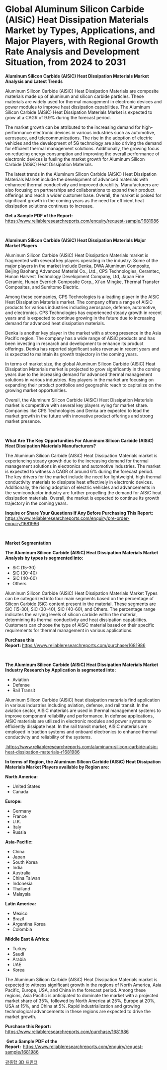 <p><h1>Global Aluminum Silicon Carbide (AlSiC) Heat Dissipation Materials Market by Types, Applications, and Major Players, with Regional Growth Rate Analysis and Development Situation, from 2024 to 2031</h1></p><p><strong>Aluminum Silicon Carbide (AlSiC) Heat Dissipation Materials Market Analysis and Latest Trends</strong></p>
<p><p>Aluminum Silicon Carbide (AlSiC) Heat Dissipation Materials are composite materials made up of aluminum and silicon carbide particles. These materials are widely used for thermal management in electronic devices and power modules to improve heat dissipation capabilities. The Aluminum Silicon Carbide (AlSiC) Heat Dissipation Materials Market is expected to grow at a CAGR of 9.9% during the forecast period. </p><p>The market growth can be attributed to the increasing demand for high-performance electronic devices in various industries such as automotive, aerospace, and telecommunications. The rise in the adoption of electric vehicles and the development of 5G technology are also driving the demand for efficient thermal management solutions. Additionally, the growing focus on reducing energy consumption and improving the overall performance of electronic devices is fueling the market growth for Aluminum Silicon Carbide (AlSiC) Heat Dissipation Materials.</p><p>The latest trends in the Aluminum Silicon Carbide (AlSiC) Heat Dissipation Materials Market include the development of advanced materials with enhanced thermal conductivity and improved durability. Manufacturers are also focusing on partnerships and collaborations to expand their product offerings and reach a wider customer base. Overall, the market is poised for significant growth in the coming years as the need for efficient heat dissipation solutions continues to increase.</p></p>
<p><strong>Get a Sample PDF of the Report:&nbsp;</strong> <a href="https://www.reliableresearchreports.com/enquiry/request-sample/1681986">https://www.reliableresearchreports.com/enquiry/request-sample/1681986</a></p>
<p>&nbsp;</p>
<p><strong>Aluminum Silicon Carbide (AlSiC) Heat Dissipation Materials Major Market Players</strong></p>
<p><p>Aluminum Silicon Carbide (AlSiC) Heat Dissipation Materials market is fragmented with several key players operating in the industry. Some of the major players in the market include Denka, DWA Aluminum Composite, Beijing Baohang Advanced Material Co., Ltd., CPS Technologies, Ceramtec, Hunan Harvest Technology Development Company, Ltd, Japan Fine Ceramic, Hunan Everrich Composite Corp., Xi`an Mingke, Thermal Transfer Composites, and Sumitomo Electric.</p><p>Among these companies, CPS Technologies is a leading player in the AlSiC Heat Dissipation Materials market. The company offers a range of AlSiC products for various industries including aerospace, defense, automotive, and electronics. CPS Technologies has experienced steady growth in recent years and is expected to continue growing in the future due to increasing demand for advanced heat dissipation materials.</p><p>Denka is another key player in the market with a strong presence in the Asia Pacific region. The company has a wide range of AlSiC products and has been investing in research and development to enhance its product offerings. Denka has reported significant sales revenue in recent years and is expected to maintain its growth trajectory in the coming years.</p><p>In terms of market size, the global Aluminum Silicon Carbide (AlSiC) Heat Dissipation Materials market is projected to grow significantly in the coming years due to the increasing demand for advanced thermal management solutions in various industries. Key players in the market are focusing on expanding their product portfolios and geographic reach to capitalize on the growing market opportunities.</p><p>Overall, the Aluminum Silicon Carbide (AlSiC) Heat Dissipation Materials market is competitive with several key players vying for market share. Companies like CPS Technologies and Denka are expected to lead the market growth in the future with innovative product offerings and strong market presence.</p></p>
<p>&nbsp;</p>
<p><strong>What Are The Key Opportunities For Aluminum Silicon Carbide (AlSiC) Heat Dissipation Materials Manufacturers?</strong></p>
<p><p>The Aluminum Silicon Carbide (AlSiC) Heat Dissipation Materials market is experiencing steady growth due to the increasing demand for thermal management solutions in electronics and automotive industries. The market is expected to witness a CAGR of around 6% during the forecast period. The key drivers for the market include the need for lightweight, high thermal conductivity materials to dissipate heat effectively in electronic devices. Additionally, the rising adoption of electric vehicles and advancements in the semiconductor industry are further propelling the demand for AlSiC heat dissipation materials. Overall, the market is expected to continue its growth trajectory in the coming years.</p></p>
<p><strong>Inquire or Share Your Questions If Any Before Purchasing This Report:</strong> <a href="https://www.reliableresearchreports.com/enquiry/pre-order-enquiry/1681986">https://www.reliableresearchreports.com/enquiry/pre-order-enquiry/1681986</a></p>
<p>&nbsp;</p>
<p><strong>Market Segmentation</strong></p>
<p><strong>The Aluminum Silicon Carbide (AlSiC) Heat Dissipation Materials Market Analysis by types is segmented into:</strong></p>
<p><ul><li>SiC (15-30)</li><li>SiC (30-40)</li><li>SiC (40-60)</li><li>Others</li></ul></p>
<p><p>Aluminum Silicon Carbide (AlSiC) Heat Dissipation Materials Market Types can be categorized into four main segments based on the percentage of Silicon Carbide (SiC) content present in the material. These segments are SiC (15-30), SiC (30-40), SiC (40-60), and Others. The percentage range indicates the varying levels of silicon carbide within the material, determining its thermal conductivity and heat dissipation capabilities. Customers can choose the type of AlSiC material based on their specific requirements for thermal management in various applications.</p></p>
<p><strong>Purchase this Report:&nbsp;</strong><a href="https://www.reliableresearchreports.com/purchase/1681986">https://www.reliableresearchreports.com/purchase/1681986</a></p>
<p>&nbsp;</p>
<p><strong>The Aluminum Silicon Carbide (AlSiC) Heat Dissipation Materials Market Industry Research by Application is segmented into:</strong></p>
<p><ul><li>Aviation</li><li>Defense</li><li>Rail Transit</li></ul></p>
<p><p>Aluminum Silicon Carbide (AlSiC) heat dissipation materials find application in various industries including aviation, defense, and rail transit. In the aviation sector, AlSiC materials are used in thermal management systems to improve component reliability and performance. In defense applications, AlSiC materials are utilized in electronic modules and power systems to efficiently dissipate heat. In the rail transit market, AlSiC materials are employed in traction systems and onboard electronics to enhance thermal conductivity and reliability of the systems.</p></p>
<p><a href="https://www.reliableresearchreports.com/aluminum-silicon-carbide-alsic-heat-dissipation-materials-r1681986">&nbsp;https://www.reliableresearchreports.com/aluminum-silicon-carbide-alsic-heat-dissipation-materials-r1681986</a></p>
<p><strong>In terms of Region, the Aluminum Silicon Carbide (AlSiC) Heat Dissipation Materials Market Players available by Region are:</strong></p>
<p>
    <p> <strong> North America: </strong>
        <ul>
            <li>United States</li>
            <li>Canada</li>
        </ul>
        </p> 
    <p> <strong> Europe: </strong>
        <ul>
            <li>Germany</li>
            <li>France</li>
            <li>U.K.</li>
            <li>Italy</li>
            <li>Russia</li>
        </ul>
        </p> 
    <p> <strong> Asia-Pacific: </strong>
        <ul>
            <li>China</li>
            <li>Japan</li>
            <li>South Korea</li>
            <li>India</li>
            <li>Australia</li>
            <li>China Taiwan</li>
            <li>Indonesia</li>
            <li>Thailand</li>
            <li>Malaysia</li>
        </ul>
        </p> 
    <p> <strong> Latin America: </strong>
        <ul>
            <li>Mexico</li>
            <li>Brazil</li>
            <li>Argentina Korea</li>
            <li>Colombia</li>
        </ul>
        </p> 
    <p> <strong> Middle East & Africa: </strong>
        <ul>
            <li>Turkey</li>
            <li>Saudi</li>
            <li>Arabia</li>
            <li>UAE</li>
            <li>Korea</li>
        </ul>
    </p>
    </p>
<p><p>The Aluminum Silicon Carbide (AlSiC) Heat Dissipation Materials market is expected to witness significant growth in the regions of North America, Asia Pacific, Europe, USA, and China in the forecast period. Among these regions, Asia Pacific is anticipated to dominate the market with a projected market share of 35%, followed by North America at 25%, Europe at 20%, USA at 15%, and China at 5%. Rapid industrialization and growing technological advancements in these regions are expected to drive the market growth.</p></p>
<p><strong>Purchase this Report: </strong><a href="https://www.reliableresearchreports.com/purchase/1681986">https://www.reliableresearchreports.com/purchase/1681986</a></p>
<p>&nbsp;<strong>Get a Sample PDF of the Report:&nbsp;&nbsp;</strong><a href="https://www.reliableresearchreports.com/enquiry/request-sample/1681986">https://www.reliableresearchreports.com/enquiry/request-sample/1681986</a></p>
<p><strong></strong></p>
<p><p><a href="https://github.com/asratman/Market-Research-Report-List-1/blob/main/797079792192.md">광중합 3D 프린터</a></p></p>